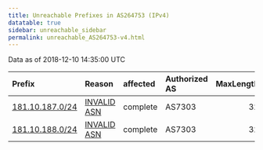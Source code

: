 ```yaml
---
title: Unreachable Prefixes in AS264753 (IPv4)
datatable: true
sidebar: unreachable_sidebar
permalink: unreachable_AS264753-v4.html
---
```


Data as of 2018-12-10 14:35:00 UTC


<div class="datatable-begin"></div>

| Prefix                                                   | Reason                                                                                                  | affected   | Authorized AS   |   MaxLength | Anchor                                         |   unreachable /24s |
|:---------------------------------------------------------|:--------------------------------------------------------------------------------------------------------|:-----------|:----------------|------------:|:-----------------------------------------------|-------------------:|
| [181.10.187.0/24](https://stat.ripe.net/181.10.187.0/24) | [INVALID ASN](https://rpki-validator.ripe.net/announcement-preview?asn=AS264753&prefix=181.10.187.0/24) | complete   | AS7303          |          32 | [LACNIC](unreachable_LACNIC_RPKI_Root-v4.html) |                  1 |
| [181.10.188.0/24](https://stat.ripe.net/181.10.188.0/24) | [INVALID ASN](https://rpki-validator.ripe.net/announcement-preview?asn=AS264753&prefix=181.10.188.0/24) | complete   | AS7303          |          32 | [LACNIC](unreachable_LACNIC_RPKI_Root-v4.html) |                  1 |

<div class="datatable-end"></div>